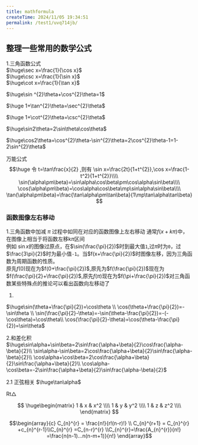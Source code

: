 ```yaml
---
title: mathformula
createTime: 2024/11/05 19:34:51
permalink: /test1/uvq714jb/
---
```

## 整理一些常用的数学公式

1.三角函数公式  
$\huge\sec x=\frac{1}{\cos x}$  
$\huge\csc x=\frac{1}{\sin x}$   
$\huge\cot x=\frac{1}{\tan x}$

$\huge\sin ^{2}\theta+\cos^{2}\theta=1$

$\huge 1+\tan^{2}\theta=\sec^{2}\theta$

$\huge 1+\cot^{2}\theta=\csc^{2}\theta$   

$\huge\sin2\theta=2\sin\theta\cos\theta$

$\huge\cos2\theta=\cos^{2}\theta-\sin^{2}\theta=2\cos^{2}\theta-1=1-2\sin^{2}\theta$

 万能公式  
$$\huge 令 t=\tan\frac{x}{2} ,则有 \sin x=\frac{2t}{1+t^{2}},\cos x=\frac{1-t^2}{1+t^{2}}\\\\   
\sin(\alpha\pm\beta)=\sin\alpha\cos\beta\pm\cos\alpha\sin\beta\\\\
\cos(\alpha\pm\beta)=\cos\alpha\cos\beta\mp\sin\alpha\sin\beta\\\\
\tan(\alpha\pm\beta)=\frac{\tan\alpha\pm\tan\beta}{1\mp\tan\alpha\tan\beta}
$$

### 函数图像左右移动
1.三角函数中加减 $\pi$ 过程中如同在对应的函数图像上左右移动
通常$f(x+k\pi)$中，在图像上相当于将函数左移k$\pi$区间   
例如 $\sin x$的图像过原点，在$\sin(\frac{\pi}{2})$时到最大值`1`,过$\pi$时为`0`，过$\frac{3\pi}{2}$时为最小值`-1`。当$f(x+\frac{\pi}{2})$时图像左移，因为三角函数为周期函数的性质。  
原先$f(0)$现在为$f(0+\frac{\pi}{2})$,原先为$f(\frac{\pi}{2})$现在为$f(\frac{\pi}{2}+\frac{\pi}{2})$,原先$f(\pi)$现在为$f(\pi+\frac{\pi}{2})$对三角函数某些特殊点的推论可以看出函数向左移动了

1.
$\huge\sin(\theta+\frac{\pi}{2})=\cos\theta \\
\cos(\theta+\frac{\pi}{2})=-\sin\theta \\
\sin(\frac{\pi}{2}-\theta)=-\sin(\theta-\frac{\pi}{2})=-(-\cos\theta)=\cos\theta\\
\cos(\frac{\pi}{2}-\theta)=\cos(\theta-\frac{\pi}{2})=\sin\theta$

2.和差化积   
$\huge\sin\alpha+\sin\beta=2\sin\frac{\alpha+\beta}{2}\cos\frac{\alpha-\beta}{2}\\
\sin\alpha-\sin\beta=2\cos\frac{\alpha+\beta}{2}\sin\frac{\alpha-\beta}{2}\\
\cos\alpha+\cos\beta=2\cos\frac{\alpha+\beta}{2}\sin\frac{\alpha+\beta}{2}\\
\cos\alpha-\cos\beta=-2\sin\frac{\alpha+\beta}{2}\sin\frac{\alpha-\beta}{2}$

2.1 正弦相关
$\huge\tan\alpha$

$\mathrm{Rt}\triangle$

$$
\huge\begin{matrix}
    1 & x & x^2 \\\\
    1 & y & y^2 \\\\
    1 & z & z^2 \\\\
\end{matrix}
$$




$$\begin{array}{c}
C_{n}^{r} = \frac{n!}{r!(n-r)!} \\        C_{n}^{r+1} = C_{n}^{r} +c_{n}^{r-1}\\C_{n}^{r} =C_{n-r}^{r} \\C_{n}^{r}=\frac{A_{n}^{r}}{n!} =\frac{n(n-1)...n(n-m+1)}{n!}  \end{array}$$